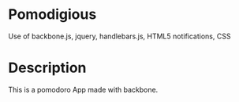 # Pomodigious
Use of backbone.js, jquery, handlebars.js, HTML5 notifications, CSS

# Description
This is a pomodoro App made with backbone.
